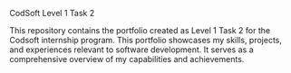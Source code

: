 CodSoft Level 1 Task 2

This repository contains the portfolio created as Level 1 Task 2 for the Codsoft internship program.
This portfolio showcases my skills, projects, and experiences relevant to software development. It serves as a comprehensive overview of my capabilities and achievements.
